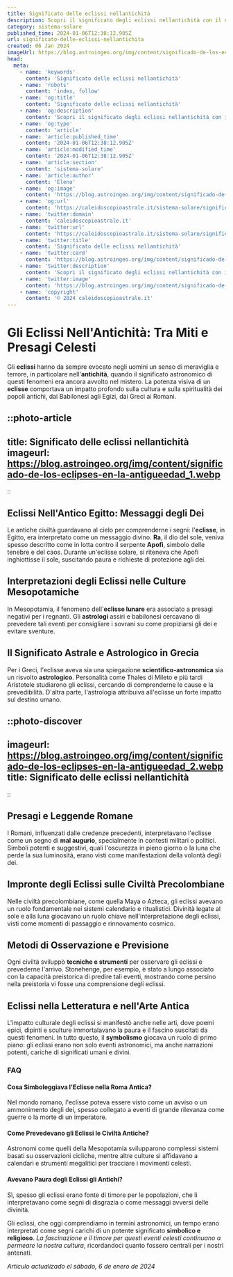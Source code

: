 ```yaml
---
title: Significato delle eclissi nellantichità
description: Scopri il significato degli eclissi nellantichità con il nostro approfondimento storico. Rivivi le credenze e i miti italiani sugli eclissi!
category: sistema-solare
published_time: 2024-01-06T12:38:12.905Z
url: significato-delle-eclissi-nellantichita
created: 06 Jan 2024
imageUrl: https://blog.astroingeo.org/img/content/significado-de-los-eclipses-en-la-antigueedad_1.webp
head:
  meta:
    - name: 'keywords'
      content: 'Significato delle eclissi nellantichità'
    - name: 'robots'
      content: 'index, follow'
    - name: 'og:title'
      content: 'Significato delle eclissi nellantichità'
    - name: 'og:description'
      content: 'Scopri il significato degli eclissi nellantichità con il nostro approfondimento storico. Rivivi le credenze e i miti italiani sugli eclissi!'
    - name: 'og:type'
      content: 'article'
    - name: 'article:published_time'
      content: '2024-01-06T12:38:12.905Z'
    - name: 'article:modified_time'
      content: '2024-01-06T12:38:12.905Z'
    - name: 'article:section'
      content: 'sistema-solare'
    - name: 'article:author'
      content: 'Elena'
    - name: 'og:image'
      content: 'https://blog.astroingeo.org/img/content/significado-de-los-eclipses-en-la-antigueedad_1.webp'
    - name: 'og:url'
      content: 'https://caleidoscopioastrale.it/sistema-solare/significato-delle-eclissi-nellantichita'
    - name: 'twitter:domain'
      content: 'caleidoscopioastrale.it'
    - name: 'twitter:url'
      content: 'https://caleidoscopioastrale.it/sistema-solare/significato-delle-eclissi-nellantichita'
    - name: 'twitter:title'
      content: 'Significato delle eclissi nellantichità'
    - name: 'twitter:card'
      content: 'https://blog.astroingeo.org/img/content/significado-de-los-eclipses-en-la-antigueedad_1.webp'
    - name: 'twitter:description'
      content: 'Scopri il significato degli eclissi nellantichità con il nostro approfondimento storico. Rivivi le credenze e i miti italiani sugli eclissi!'
    - name: 'twitter:image'
      content: 'https://blog.astroingeo.org/img/content/significado-de-los-eclipses-en-la-antigueedad_1.webp'
    - name: 'copyright'
      content: '© 2024 caleidoscopioastrale.it'
---
```

# Gli Eclissi Nell'Antichità: Tra Miti e Presagi Celesti

Gli **eclissi** hanno da sempre evocato negli uomini un senso di meraviglia e terrore, in particolare nell'**antichità**, quando il significato astronomico di questi fenomeni era ancora avvolto nel mistero. La potenza visiva di un **eclisse** comportava un impatto profondo sulla cultura e sulla spiritualità dei popoli antichi, dai Babilonesi agli Egizi, dai Greci ai Romani.

::photo-article
---
title: Significato delle eclissi nellantichità
imageurl: https://blog.astroingeo.org/img/content/significado-de-los-eclipses-en-la-antigueedad_1.webp
---
::

## Eclissi Nell'Antico Egitto: Messaggi degli Dei
Le antiche civiltà guardavano al cielo per comprenderne i segni: l'**eclisse**, in Egitto, era interpretato come un messaggio divino. **Ra**, il dio del sole, veniva spesso descritto come in lotta contro il serpente **Apofi**, simbolo delle tenebre e del caos. Durante un'eclisse solare, si riteneva che Apofi inghiottisse il sole, suscitando paura e richieste di protezione agli dei.

## Interpretazioni degli Eclissi nelle Culture Mesopotamiche
In Mesopotamia, il fenomeno dell'**eclisse lunare** era associato a presagi negativi per i regnanti. Gli **astrologi** assiri e babilonesi cercavano di prevedere tali eventi per consigliare i sovrani su come propiziarsi gli dei e evitare sventure.

## Il Significato Astrale e Astrologico in Grecia
Per i Greci, l'eclisse aveva sia una spiegazione **scientifico-astronomica** sia un risvolto **astrologico**. Personalità come Thales di Mileto e più tardi Aristotele studiarono gli eclissi, cercando di comprenderne le cause e la prevedibilità. D'altra parte, l'astrologia attribuiva all'eclisse un forte impatto sul destino umano.

::photo-discover
---
imageurl: https://blog.astroingeo.org/img/content/significado-de-los-eclipses-en-la-antigueedad_2.webp
title: Significato delle eclissi nellantichità
---
::

## Presagi e Leggende Romane
I Romani, influenzati dalle credenze precedenti, interpretavano l'eclisse come un segno di **mal augurio**, specialmente in contesti militari o politici. Simboli potenti e suggestivi, quali l'oscurezza in pieno giorno o la luna che perde la sua luminosità, erano visti come manifestazioni della volontà degli dei.

## Impronte degli Eclissi sulle Civiltà Precolombiane
Nelle civiltà precolombiane, come quella Maya o Azteca, gli eclissi avevano un ruolo fondamentale nei sistemi calendario e ritualistici. Divinità legate al sole e alla luna giocavano un ruolo chiave nell'interpretazione degli eclissi, visti come momenti di passaggio e rinnovamento cosmico.

## Metodi di Osservazione e Previsione
Ogni civiltà sviluppò **tecniche e strumenti** per osservare gli eclissi e prevederne l'arrivo. Stonehenge, per esempio, è stato a lungo associato con la capacità preistorica di predire tali eventi, mostrando come persino nella preistoria vi fosse una comprensione degli eclissi.

## Eclissi nella Letteratura e nell'Arte Antica
L'impatto culturale degli eclissi si manifestò anche nelle arti, dove poemi epici, dipinti e sculture immortalavano la paura e il fascino suscitati da questi fenomeni. In tutto questo, il **symbolismo** giocava un ruolo di primo piano: gli eclissi erano non solo eventi astronomici, ma anche narrazioni potenti, cariche di significati umani e divini.

### FAQ

#### Cosa Simboleggiava l'Eclisse nella Roma Antica?
Nel mondo romano, l'eclisse poteva essere visto come un avviso o un ammonimento degli dei, spesso collegato a eventi di grande rilevanza come guerre o la morte di un imperatore.

#### Come Prevedevano gli Eclissi le Civiltà Antiche?
Astronomi come quelli della Mesopotamia svilupparono complessi sistemi basati su osservazioni cicliche, mentre altre culture si affidavano a calendari e strumenti megalitici per tracciare i movimenti celesti.

#### Avevano Paura degli Eclissi gli Antichi?
Sì, spesso gli eclissi erano fonte di timore per le popolazioni, che li interpretavano come segni di disgrazia o come messaggi avversi delle divinità.

Gli eclissi, che oggi comprendiamo in termini astronomici, un tempo erano interpretati come segni carichi di un potente significato **simbolico e religioso**. *La fascinazione e il timore per questi eventi celesti continuano a permeare la nostra cultura*, ricordandoci quanto fossero centrali per i nostri antenati.

_Artículo actualizado el sábado, 6 de enero de 2024_